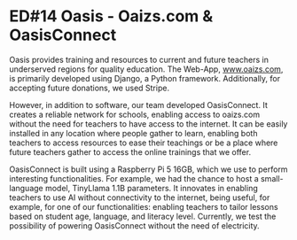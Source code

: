 # ED#14 Oasis - Oaizs.com & OasisConnect

Oasis provides training and resources to current and future teachers in underserved regions for quality education. The Web-App, www.oaizs.com, is primarily developed using Django, a Python framework. Additionally, for accepting future donations, we used Stripe.

However, in addition to software, our team developed OasisConnect. It creates a reliable network for schools, enabling access to oaizs.com without the need for teachers to have access to the internet. It can be easily installed in any location where people gather to learn, enabling both teachers to access resources to ease their teachings or be a place where future teachers gather to access the online trainings that we offer.

OasisConnect is built using a Raspberry Pi 5 16GB, which we use to perform interesting functionalities. For example, we had the chance to host a small-language model, TinyLlama 1.1B parameters. It innovates in enabling teachers to use AI without connectivity to the internet, being useful, for example, for one of our functionalities: enabling teachers to tailor lessons based on student age, language, and literacy level. Currently, we test the possibility of powering OasisConnect without the need of electricity.
